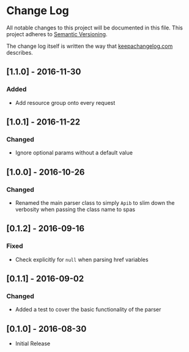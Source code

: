 # Change Log
All notable changes to this project will be documented in this file.
This project adheres to [Semantic Versioning](http://semver.org/).

The change log itself is written the way that [keepachangelog.com](http://keepachangelog.com/) describes.

## [1.1.0] - 2016-11-30
### Added
- Add resource group onto every request

## [1.0.1] - 2016-11-22
### Changed
- Ignore optional params without a default value

## [1.0.0] - 2016-10-26
### Changed
- Renamed the main parser class to simply `Apib`
  to slim down the verbosity when passing the class name to spas

## [0.1.2] - 2016-09-16
### Fixed
- Check explicitly for `null` when parsing href variables

## [0.1.1] - 2016-09-02
### Changed
- Added a test to cover the basic functionality of the parser

## [0.1.0] - 2016-08-30
- Initial Release

